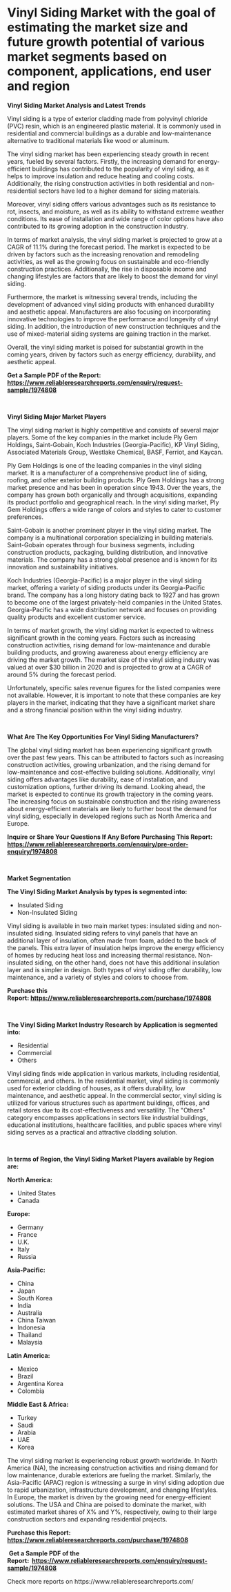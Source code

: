 <p><h1>Vinyl Siding Market with the goal of estimating the market size and future growth potential of various market segments based on component, applications, end user and region</h1></p><p><strong>Vinyl Siding Market Analysis and Latest Trends</strong></p>
<p><p>Vinyl siding is a type of exterior cladding made from polyvinyl chloride (PVC) resin, which is an engineered plastic material. It is commonly used in residential and commercial buildings as a durable and low-maintenance alternative to traditional materials like wood or aluminum.</p><p>The vinyl siding market has been experiencing steady growth in recent years, fueled by several factors. Firstly, the increasing demand for energy-efficient buildings has contributed to the popularity of vinyl siding, as it helps to improve insulation and reduce heating and cooling costs. Additionally, the rising construction activities in both residential and non-residential sectors have led to a higher demand for siding materials.</p><p>Moreover, vinyl siding offers various advantages such as its resistance to rot, insects, and moisture, as well as its ability to withstand extreme weather conditions. Its ease of installation and wide range of color options have also contributed to its growing adoption in the construction industry.</p><p>In terms of market analysis, the vinyl siding market is projected to grow at a CAGR of 11.1% during the forecast period. The market is expected to be driven by factors such as the increasing renovation and remodeling activities, as well as the growing focus on sustainable and eco-friendly construction practices. Additionally, the rise in disposable income and changing lifestyles are factors that are likely to boost the demand for vinyl siding.</p><p>Furthermore, the market is witnessing several trends, including the development of advanced vinyl siding products with enhanced durability and aesthetic appeal. Manufacturers are also focusing on incorporating innovative technologies to improve the performance and longevity of vinyl siding. In addition, the introduction of new construction techniques and the use of mixed-material siding systems are gaining traction in the market.</p><p>Overall, the vinyl siding market is poised for substantial growth in the coming years, driven by factors such as energy efficiency, durability, and aesthetic appeal.</p></p>
<p><strong>Get a Sample PDF of the Report:&nbsp; <a href="https://www.reliableresearchreports.com/enquiry/request-sample/1974808">https://www.reliableresearchreports.com/enquiry/request-sample/1974808</a></strong></p>
<p>&nbsp;</p>
<p><strong>Vinyl Siding Major Market Players</strong></p>
<p><p>The vinyl siding market is highly competitive and consists of several major players. Some of the key companies in the market include Ply Gem Holdings, Saint-Gobain, Koch Industries (Georgia-Pacific), KP Vinyl Siding, Associated Materials Group, Westlake Chemical, BASF, Ferriot, and Kaycan.</p><p>Ply Gem Holdings is one of the leading companies in the vinyl siding market. It is a manufacturer of a comprehensive product line of siding, roofing, and other exterior building products. Ply Gem Holdings has a strong market presence and has been in operation since 1943. Over the years, the company has grown both organically and through acquisitions, expanding its product portfolio and geographical reach. In the vinyl siding market, Ply Gem Holdings offers a wide range of colors and styles to cater to customer preferences.</p><p>Saint-Gobain is another prominent player in the vinyl siding market. The company is a multinational corporation specializing in building materials. Saint-Gobain operates through four business segments, including construction products, packaging, building distribution, and innovative materials. The company has a strong global presence and is known for its innovation and sustainability initiatives.</p><p>Koch Industries (Georgia-Pacific) is a major player in the vinyl siding market, offering a variety of siding products under its Georgia-Pacific brand. The company has a long history dating back to 1927 and has grown to become one of the largest privately-held companies in the United States. Georgia-Pacific has a wide distribution network and focuses on providing quality products and excellent customer service.</p><p>In terms of market growth, the vinyl siding market is expected to witness significant growth in the coming years. Factors such as increasing construction activities, rising demand for low-maintenance and durable building products, and growing awareness about energy efficiency are driving the market growth. The market size of the vinyl siding industry was valued at over $30 billion in 2020 and is projected to grow at a CAGR of around 5% during the forecast period.</p><p>Unfortunately, specific sales revenue figures for the listed companies were not available. However, it is important to note that these companies are key players in the market, indicating that they have a significant market share and a strong financial position within the vinyl siding industry.</p></p>
<p>&nbsp;</p>
<p><strong>What Are The Key Opportunities For Vinyl Siding Manufacturers?</strong></p>
<p><p>The global vinyl siding market has been experiencing significant growth over the past few years. This can be attributed to factors such as increasing construction activities, growing urbanization, and the rising demand for low-maintenance and cost-effective building solutions. Additionally, vinyl siding offers advantages like durability, ease of installation, and customization options, further driving its demand. Looking ahead, the market is expected to continue its growth trajectory in the coming years. The increasing focus on sustainable construction and the rising awareness about energy-efficient materials are likely to further boost the demand for vinyl siding, especially in developed regions such as North America and Europe.</p></p>
<p><strong>Inquire or Share Your Questions If Any Before Purchasing This Report: <a href="https://www.reliableresearchreports.com/enquiry/pre-order-enquiry/1974808">https://www.reliableresearchreports.com/enquiry/pre-order-enquiry/1974808</a></strong></p>
<p>&nbsp;</p>
<p><strong>Market Segmentation</strong></p>
<p><strong>The Vinyl Siding Market Analysis by types is segmented into:</strong></p>
<p><ul><li>Insulated Siding</li><li>Non-Insulated Siding</li></ul></p>
<p><p>Vinyl siding is available in two main market types: insulated siding and non-insulated siding. Insulated siding refers to vinyl panels that have an additional layer of insulation, often made from foam, added to the back of the panels. This extra layer of insulation helps improve the energy efficiency of homes by reducing heat loss and increasing thermal resistance. Non-insulated siding, on the other hand, does not have this additional insulation layer and is simpler in design. Both types of vinyl siding offer durability, low maintenance, and a variety of styles and colors to choose from.</p></p>
<p><strong>Purchase this Report:&nbsp;<a href="https://www.reliableresearchreports.com/purchase/1974808">https://www.reliableresearchreports.com/purchase/1974808</a></strong></p>
<p>&nbsp;</p>
<p><strong>The Vinyl Siding Market Industry Research by Application is segmented into:</strong></p>
<p><ul><li>Residential</li><li>Commercial</li><li>Others</li></ul></p>
<p><p>Vinyl siding finds wide application in various markets, including residential, commercial, and others. In the residential market, vinyl siding is commonly used for exterior cladding of houses, as it offers durability, low maintenance, and aesthetic appeal. In the commercial sector, vinyl siding is utilized for various structures such as apartment buildings, offices, and retail stores due to its cost-effectiveness and versatility. The "Others" category encompasses applications in sectors like industrial buildings, educational institutions, healthcare facilities, and public spaces where vinyl siding serves as a practical and attractive cladding solution.</p></p>
<p>&nbsp;</p>
<p><strong>In terms of Region, the Vinyl Siding Market Players available by Region are:</strong></p>
<p>
    <p> <strong> North America: </strong>
        <ul>
            <li>United States</li>
            <li>Canada</li>
        </ul>
        </p> 
    <p> <strong> Europe: </strong>
        <ul>
            <li>Germany</li>
            <li>France</li>
            <li>U.K.</li>
            <li>Italy</li>
            <li>Russia</li>
        </ul>
        </p> 
    <p> <strong> Asia-Pacific: </strong>
        <ul>
            <li>China</li>
            <li>Japan</li>
            <li>South Korea</li>
            <li>India</li>
            <li>Australia</li>
            <li>China Taiwan</li>
            <li>Indonesia</li>
            <li>Thailand</li>
            <li>Malaysia</li>
        </ul>
        </p> 
    <p> <strong> Latin America: </strong>
        <ul>
            <li>Mexico</li>
            <li>Brazil</li>
            <li>Argentina Korea</li>
            <li>Colombia</li>
        </ul>
        </p> 
    <p> <strong> Middle East & Africa: </strong>
        <ul>
            <li>Turkey</li>
            <li>Saudi</li>
            <li>Arabia</li>
            <li>UAE</li>
            <li>Korea</li>
        </ul>
    </p>
    </p>
<p><p>The vinyl siding market is experiencing robust growth worldwide. In North America (NA), the increasing construction activities and rising demand for low maintenance, durable exteriors are fueling the market. Similarly, the Asia-Pacific (APAC) region is witnessing a surge in vinyl siding adoption due to rapid urbanization, infrastructure development, and changing lifestyles. In Europe, the market is driven by the growing need for energy-efficient solutions. The USA and China are poised to dominate the market, with estimated market shares of X% and Y%, respectively, owing to their large construction sectors and expanding residential projects.</p></p>
<p><strong>Purchase this Report: <a href="https://www.reliableresearchreports.com/purchase/1974808">https://www.reliableresearchreports.com/purchase/1974808</a></strong></p>
<p>&nbsp;<strong>Get a Sample PDF of the Report:&nbsp;&nbsp;<a href="https://www.reliableresearchreports.com/enquiry/request-sample/1974808">https://www.reliableresearchreports.com/enquiry/request-sample/1974808</a></strong></p>
<p><strong></strong></p>
<p>Check more reports on https://www.reliableresearchreports.com/</p>